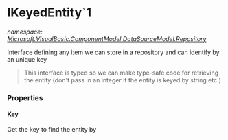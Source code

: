 ﻿# IKeyedEntity`1
_namespace: [Microsoft.VisualBasic.ComponentModel.DataSourceModel.Repository](./index.md)_

Interface defining any item we can store in a repository and can identify by
 an unique key

> 
>  This interface is typed so we can make type-safe code for retrieving the entity
>  (don't pass in an integer if the entity is keyed by string etc.)
>  



### Properties

#### Key
Get the key to find the entity by
